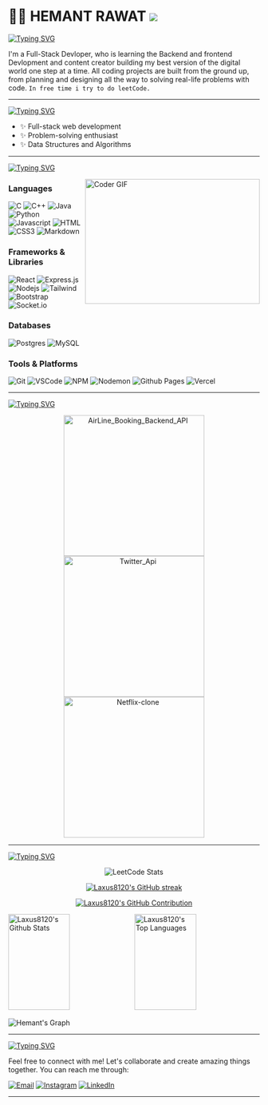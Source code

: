 # 🏄‍♂️ HEMANT RAWAT ![](https://komarev.com/ghpvc/?username=Laxus8120)

[![Typing SVG](https://readme-typing-svg.demolab.com?font=Fira+Code&weight=500&size=22&pause=1000&color=71F77E&width=435&lines=Craftsman;(Developer%2FArtist%2FSportsPerson))](https://github.com/Laxus8120/)

I'm a Full-Stack Devloper, who is learning the Backend and frontend Devlopment and content creator building my best version of the digital world one step at a time.
All coding projects are built from the ground up, from planning and designing all the way to solving real-life problems with code.
`In free time i try to do leetCode.` 

---
[![Typing SVG](https://readme-typing-svg.demolab.com?font=Fira+Code&pause=1000&width=435&height=31&lines=%F0%9F%8C%9F+What+I+Do)](https://git.io/typing-svg)
- ✨ Full-stack web development
- ✨ Problem-solving enthusiast
- ✨ Data Structures and Algorithms
---

[![Typing SVG](https://readme-typing-svg.demolab.com?font=Fira+Code&pause=1000&width=435&height=31&lines=+%F0%9F%92%BB+Technologies+and+Tools)](https://git.io/typing-svg)

<img align="right" alt="Coder GIF" height=250 width=350 src="https://images.squarespace-cdn.com/content/v1/5769fc401b631bab1addb2ab/1541580611624-TE64QGKRJG8SWAIUS7NS/ke17ZwdGBToddI8pDm48kPoswlzjSVMM-SxOp7CV59BZw-zPPgdn4jUwVcJE1ZvWQUxwkmyExglNqGp0IvTJZamWLI2zvYWH8K3-s_4yszcp2ryTI0HqTOaaUohrI8PI6FXy8c9PWtBlqAVlUS5izpdcIXDZqDYvprRqZ29Pw0o/coding-freak.gif" />

### Languages
![C](https://img.shields.io/badge/c-%2300599C.svg?style=for-the-badge&logo=c&logoColor=white)
![C++](https://img.shields.io/badge/c++-%2300599C.svg?style=for-the-badge&logo=c%2B%2B&logoColor=white)
![Java](https://img.shields.io/badge/java-%23ED8B00.svg?style=for-the-badge&logo=openjdk&logoColor=white)
![Python](https://img.shields.io/badge/python-3670A0?style=for-the-badge&logo=python&logoColor=ffdd54)
![Javascript](https://img.shields.io/badge/Javascript-F0DB4F?style=for-the-badge&labelColor=black&logo=javascript&logoColor=F0DB4F)
![HTML](https://img.shields.io/badge/HTML5-E34F26?style=for-the-badge&logo=html5&logoColor=white)
![CSS3](https://img.shields.io/badge/CSS3-1572B6?style=for-the-badge&logo=css3&logoColor=white)
![Markdown](https://img.shields.io/badge/Markdown-000000?style=for-the-badge&logo=markdown&logoColor=white)

### Frameworks & Libraries
![React](https://img.shields.io/badge/react-%2320232a.svg?style=for-the-badge&logo=react&logoColor=%2361DAFB)
![Express.js](https://img.shields.io/badge/Express.js-000000?style=for-the-badge&logo=express&logoColor=white)
![Nodejs](https://img.shields.io/badge/Nodejs-3C873A?style=for-the-badge&labelColor=black&logo=node.js&logoColor=3C873A)
![Tailwind](https://img.shields.io/badge/Tailwind_CSS-092749?style=for-the-badge&logo=tailwindcss&logoColor=06B6D4&labelColor=000000)
![Bootstrap](https://img.shields.io/badge/Bootstrap-563D7C?style=for-the-badge&logo=bootstrap&logoColor=white)
![Socket.io](https://img.shields.io/badge/Socket.io-black?style=for-the-badge&logo=socket.io&badgeColor=010101)

### Databases
![Postgres](https://img.shields.io/badge/postgres-%23316192.svg?style=for-the-badge&logo=postgresql&logoColor=white)
![MySQL](https://img.shields.io/badge/mysql-%2300f.svg?style=for-the-badge&logo=mysql&logoColor=white)

### Tools & Platforms
![Git](https://img.shields.io/badge/Git-F05032?style=for-the-badge&logo=git&logoColor=white)
![VSCode](https://img.shields.io/badge/Visual_Studio_Code-0078d7?style=for-the-badge&logo=visual%20studio%20code&logoColor=white)
![NPM](https://img.shields.io/badge/NPM-%23CB3837.svg?style=for-the-badge&logo=npm&logoColor=white)
![Nodemon](https://img.shields.io/badge/NODEMON-%23323330.svg?style=for-the-badge&logo=nodemon&logoColor=%BBDEAD)
![Github Pages](https://img.shields.io/badge/github%20pages-121013?style=for-the-badge&logo=github&logoColor=white)
![Vercel](https://img.shields.io/badge/vercel-%23000000.svg?style=for-the-badge&logo=vercel&logoColor=white)

---

[![Typing SVG](https://readme-typing-svg.demolab.com?font=Fira+Code&pause=1000&width=435&height=31&lines=%F0%9F%9A%80+Featured+Projects)](https://git.io/typing-svg)
<p align="center">
<a href="https://github.com/Laxus8120/AirLine_Booking_Backend_API">
  <img width="282" src="https://denvercoder1-github-readme-stats.vercel.app/api/pin/?username=Laxus8120&repo=AirLine_Booking_Backend_API&theme=react&bg_color=273849&title_color=F85D7F&icon_color=F8D866&hide_border=true&show_icons=false" alt="AirLine_Booking_Backend_API">
</a>
<a href="https://github.com/Laxus8120/Twitter_Api">
  <img width="282" src="https://denvercoder1-github-readme-stats.vercel.app/api/pin/?username=Laxus8120&repo=Twitter_Api&theme=react&bg_color=273849&title_color=F85D7F&icon_color=F8D866&hide_border=true&show_icons=false" alt="Twitter_Api">
</a>
<a href="https://github.com/Laxus8120/Url_Shortner_web_Application">
  <img width="282" src="https://denvercoder1-github-readme-stats.vercel.app/api/pin/?username=Laxus8120&repo=Url_Shortner_web_Application&theme=react&bg_color=273849&title_color=F85D7F&icon_color=F8D866&hide_border=true&show_icons=false" alt="Netflix-clone">
</a>
</p>

---

[![Typing SVG](https://readme-typing-svg.demolab.com?font=Fira+Code&pause=1000&width=435&height=31&lines=%F0%9F%93%8A+GitHub+Stats)](https://git.io/typing-svg)
<div align="center">
    <img src="https://leetcard.jacoblin.cool/Laxus8120?ext=heatmap" alt="LeetCode Stats">
</div>

<p align="center">
  <a href="https://github.com/Laxus8120">
    <img src="https://github-readme-streak-stats.herokuapp.com/?user=Laxus8120&theme=radical&border=7F3FBF&background=0D1117" alt="Laxus8120's GitHub streak"/>
  </a>
</p>

<p align="center">
  <a href="https://github.com/Laxus8120">
    <img src="https://github-profile-summary-cards.vercel.app/api/cards/profile-details?username=Laxus8120&theme=radical" alt="Laxus8120's GitHub Contribution"/>
  </a>
</p>

<a> 
    <a href="https://github.com/Laxus8120"><img alt="Laxus8120's Github Stats" src="https://denvercoder1-github-readme-stats.vercel.app/api?username=Laxus8120&show_icons=true&count_private=true&theme=react&border_color=7F3FBF&bg_color=0D1117&title_color=F85D7F&icon_color=F8D866" height="192px" width="49.5%"/></a>
  <a href="https://github.com/Laxus1820"><img alt="Laxus8120's Top Languages" src="https://denvercoder1-github-readme-stats.vercel.app/api/top-langs/?username=Laxus8120&langs_count=8&layout=compact&theme=react&border_color=7F3FBF&bg_color=0D1117&title_color=F85D7F&icon_color=F8D866" height="192px" width="49.5%"/></a>
  <br/>
</a>

![Hemant's Graph](https://github-readme-activity-graph.vercel.app/graph?username=Laxus8120&custom_title=Laxus8120%20's%20GitHub%20Activity%20Graph&bg_color=0D1117&color=7F3FBF&line=7F3FBF&point=7F3FBF&area_color=FFFFFF&title_color=FFFFFF&area=true)

---

[![Typing SVG](https://readme-typing-svg.demolab.com?font=Fira+Code&pause=1000&width=435&height=31&lines=%F0%9F%93%AB+Get+in+Touch)](https://git.io/typing-svg)

Feel free to connect with me! Let's collaborate and create amazing things together. You can reach me through:

[![Email](https://img.shields.io/badge/Email-hemantrawat812@gmail.com-D14836?style=for-the-badge&logo=gmail&logoColor=white)](mailto:hemantrawat812@gmail.com)
[![Instagram](https://img.shields.io/badge/Instagram-%23E4405F.svg?style=for-the-badge&logo=Instagram&logoColor=white)](https://instagram.com/laxus_8120/)
[![LinkedIn](https://img.shields.io/badge/LinkedIn-%230077B5.svg?style=for-the-badge&logo=linkedin&logoColor=white)](https://linkedin.com/in/hemantrawat8120)

---

